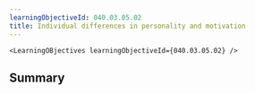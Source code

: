 ```yaml
---
learningObjectiveId: 040.03.05.02
title: Individual differences in personality and motivation
---
```


```tsx eval
<LearningOBjectives learningObjectiveId={040.03.05.02} />
```

## Summary
